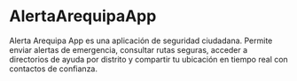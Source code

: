 # AlertaArequipaApp
Alerta Arequipa App es una aplicación de seguridad ciudadana. Permite enviar alertas de emergencia, consultar rutas seguras, acceder a directorios de ayuda por distrito y compartir tu ubicación en tiempo real con contactos de confianza.
